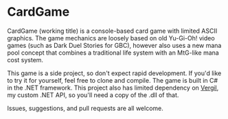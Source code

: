 # CardGame
CardGame (working title) is a console-based card game with limited ASCII graphics. The game mechanics are loosely based on old Yu-Gi-Oh! video games (such as Dark Duel Stories for GBC), however also uses a new mana pool concept that combines a traditional life system with an MtG-like mana cost system.

This game is a side project, so don't expect rapid development. If you'd like to try it for yourself, feel free to clone and compile. The game is built in C# in the .NET framework. This project also has limited dependency on [Vergil](https://github.com/iamvishnu-media/Vergil), my custom .NET API, so you'll need a copy of the .dll of that.

Issues, suggestions, and pull requests are all welcome.

